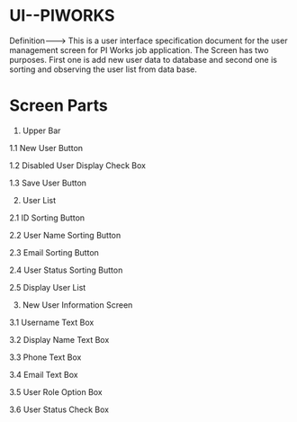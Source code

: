 # UI--PIWORKS
Definition---> This is a user interface specification document for the user management screen for PI Works job application. The Screen has two purposes. First one is add new user data to database and second one is sorting and observing the user list from data base. 

# Screen Parts
1. Upper Bar
  
  1.1 New User Button 
   
  1.2 Disabled User Display Check Box 
   
  1.3 Save User Button 

2. User List
   
  2.1 ID Sorting Button
  
  2.2 User Name Sorting Button
  
  2.3 Email Sorting Button
  
  2.4 User Status Sorting Button
  
  2.5 Display User List
  
3. New User Information Screen

  3.1 Username Text Box

  3.2 Display Name Text Box
  
  3.3 Phone Text Box
  
  3.4 Email Text Box
  
  3.5 User Role Option Box
  
  3.6 User Status Check Box

